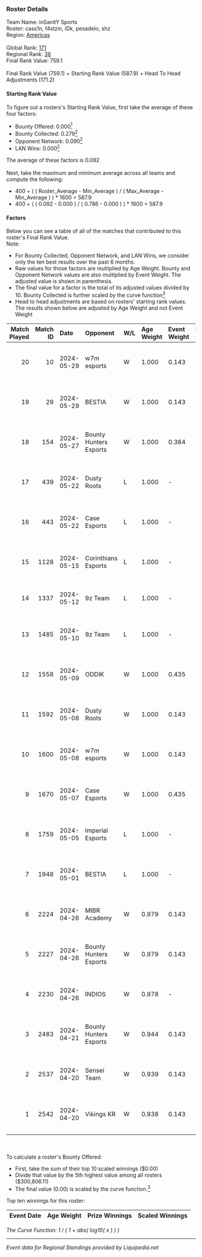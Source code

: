### Roster Details<br />
Team Name: inSanitY Sports<br />
Roster: cass1n, f4stzin, iDk, pesadelo, shz<br />
Region: [Americas]( ../standings_americas.md)<br />
<br />
Global Rank: [171](../standings_global.md)<br />
Regional Rank: [36]( ../standings_americas.md)<br />
Final Rank Value:  759.1<br />
<br />
Final Rank Value (759.1) = Starting Rank Value (587.9) + Head To Head Adjustments (171.2)<br />

#### Starting Rank Value<br />
To figure out a rosters's Starting Rank Value, first take the average of these four factors:<br />
- Bounty Offered: 0.000[<sup>1</sup>](#table2)
- Bounty Collected: 0.279[<sup>2</sup>](#table1)
- Opponent Network: 0.090[<sup>2</sup>](#table1)
- LAN Wins: 0.000[<sup>2</sup>](#table1)

The average of these factors is 0.092<br />
<br />
Next, take the maximum and minimum average across all teams and compute the following:<br />
- 400 + ( ( Roster_Average - Min_Average ) / ( Max_Average - Min_Average ) ) * 1600 = 587.9
- 400 + ( ( 0.092 - 0.000 ) / ( 0.786 - 0.000 ) ) * 1600 = 587.9


#### Factors<br />
Below you can see a table of all of the matches that contributed to this roster's Final Rank Value.<br />
Note:<br />

- For Bounty Collected, Opponent Network, and LAN Wins, we consider only the ten best results over the past 6 months.
- Raw values for those factors are multiplied by Age Weight. Bounty and Opponent Network values are also multiplied by Event Weight. The adjusted value is shown in parenthesis.
- The final value for a factor is the total of its adjusted values divided by 10. Bounty Collected is further scaled by the curve function[<sup>3</sup>](#curveFunction)
- Head to head adjustments are based on rosters' starting rank values. The results shown below are adjusted by Age Weight and not Event Weight
<span id="table1"></span><br />


| Match Played | Match ID | Date       | Opponent               | W/L | Age Weight | Event Weight | Bounty Collected | Opponent Network | LAN Wins  | H2H Adj. | Roster                              |
| -: | -: | :- | :- | :- | :- | :- | :- | :- | :- | -: | :- |
|           20 |       10 | 2024-05-29 | w7m esports            | W   | 1.000      | 0.143        | 0.003 (0.000)    | -                | 0 (0.000) |    14.23 | cass1n, f4stzin, iDk, pesadelo, shz |
|           19 |       29 | 2024-05-29 | BESTIA                 | W   | 1.000      | 0.143        | 0.026 (0.004)    | 0.477 (0.068)    | 0 (0.000) |    27.23 | cass1n, f4stzin, iDk, pesadelo, shz |
|           18 |      154 | 2024-05-27 | Bounty Hunters Esports | W   | 1.000      | 0.384        | 0.000 (0.000)    | 0.286 (0.110)    | 0 (0.000) |    13.42 | cass1n, f4stzin, iDk, pesadelo, shz |
|           17 |      439 | 2024-05-22 | Dusty Roots            | L   | 1.000      | -            | -                | -                | -         |   -17.68 | cass1n, f4stzin, iDk, pesadelo, shz |
|           16 |      443 | 2024-05-22 | Case Esports           | L   | 1.000      | -            | -                | -                | -         |    -8.21 | cass1n, f4stzin, iDk, pesadelo, shz |
|           15 |     1128 | 2024-05-15 | Corinthians Esports    | L   | 1.000      | -            | -                | -                | -         |   -17.18 | cass1n, f4stzin, iDk, pesadelo, shz |
|           14 |     1337 | 2024-05-12 | 9z Team                | L   | 1.000      | -            | -                | -                | -         |    -1.80 | cass1n, f4stzin, pesadelo, shz, v$m |
|           13 |     1485 | 2024-05-10 | 9z Team                | L   | 1.000      | -            | -                | -                | -         |    -1.80 | cass1n, f4stzin, iDk, pesadelo, shz |
|           12 |     1558 | 2024-05-09 | ODDIK                  | W   | 1.000      | 0.435        | 0.017 (0.007)    | 0.494 (0.214)    | 0 (0.000) |    23.64 | cass1n, f4stzin, iDk, pesadelo, shz |
|           11 |     1592 | 2024-05-08 | Dusty Roots            | W   | 1.000      | 0.143        | 0.003 (0.000)    | 0.425 (0.061)    | 0 (0.000) |    13.41 | cass1n, f4stzin, iDk, pesadelo, shz |
|           10 |     1600 | 2024-05-08 | w7m esports            | W   | 1.000      | 0.143        | 0.003 (0.000)    | -                | 0 (0.000) |    19.57 | cass1n, f4stzin, iDk, pesadelo, shz |
|            9 |     1670 | 2024-05-07 | Case Esports           | W   | 1.000      | 0.435        | 0.028 (0.012)    | 0.461 (0.200)    | 0 (0.000) |    22.22 | cass1n, f4stzin, iDk, pesadelo, shz |
|            8 |     1759 | 2024-05-05 | Imperial Esports       | L   | 1.000      | -            | -                | -                | -         |    -0.41 | cass1n, f4stzin, iDk, pesadelo, shz |
|            7 |     1948 | 2024-05-01 | BESTIA                 | L   | 1.000      | -            | -                | -                | -         |    -8.25 | cass1n, f4stzin, iDk, pesadelo, shz |
|            6 |     2224 | 2024-04-26 | MIBR Academy           | W   | 0.979      | 0.143        | 0.005 (0.001)    | 0.439 (0.061)    | 0 (0.000) |    17.94 | cass1n, f4stzin, iDk, pesadelo, shz |
|            5 |     2227 | 2024-04-26 | Bounty Hunters Esports | W   | 0.979      | 0.143        | -                | 0.286 (0.040)    | 0 (0.000) |    14.83 | cass1n, f4stzin, iDk, pesadelo, shz |
|            4 |     2230 | 2024-04-26 | INDIOS                 | W   | 0.978      | -            | -                | -                | 0 (0.000) |     5.76 | cass1n, f4stzin, iDk, pesadelo, shz |
|            3 |     2483 | 2024-04-21 | Bounty Hunters Esports | W   | 0.944      | 0.143        | -                | 0.286 (0.039)    | -         |    13.89 | cass1n, f4stzin, iDk, pesadelo, shz |
|            2 |     2537 | 2024-04-20 | Sensei Team            | W   | 0.939      | 0.143        | 0.003 (0.000)    | 0.482 (0.065)    | -         |    20.01 | cass1n, f4stzin, iDk, pesadelo, shz |
|            1 |     2542 | 2024-04-20 | Vikings KR             | W   | 0.938      | 0.143        | 0.004 (0.001)    | 0.313 (0.042)    | -         |    20.34 | cass1n, f4stzin, iDk, pesadelo, shz |

<br />
<span id="table2"></span><br />
To calculate a roster's Bounty Offered:<br />

- First, take the sum of their top 10 scaled winnings ($0.00)
- Divide that value by the 5th highest value among all rosters ($300,806.11)
- The final value (0.00) is scaled by the curve function.[<sup>3</sup>](#curveFunction)

Top ten winnings for this roster:<br />

| Event Date | Age Weight | Prize Winnings | Scaled Winnings |
| :- | -: | :- | :- |


<span id="curveFunction"></span>_The Curve Function: 1 / ( 1 + abs( log10( x ) ) )_<br />

---
_Event data for Regional Standings provided by Liquipedia.net_<br />
